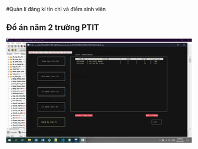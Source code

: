 #Quản lí đăng kí tín chỉ và điểm sinh viên 
## Đồ án năm 2 trường PTIT
![intro](https://github.com/trandat2k1/QLSV_CTDL_C-/blob/main/intro.jpg)